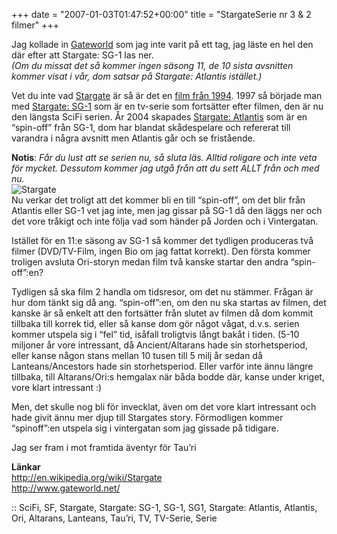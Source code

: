 +++
date = "2007-01-03T01:47:52+00:00"
title = "StargateSerie nr 3 &#038; 2 filmer"
+++

Jag kollade in [Gateworld][1] som jag inte varit på ett tag, jag läste en hel den där efter att Stargate: SG-1 las ner.  
*(Om du missat det så kommer ingen säsong 11, de 10 sista avsnitten kommer visat i vår, dom satsar på Stargate: Atlantis istället.)*

Vet du inte vad [Stargate][2] är så är det en [film från 1994][3]. 1997 så började man med [Stargate: SG-1][4] som är en tv-serie som fortsätter efter filmen, den är nu den längsta SciFi serien. År 2004 skapades [Stargate: Atlantis][5] som är en &#8220;spin-off&#8221; från SG-1, dom har blandat skådespelare och refererat till varandra i några avsnitt men Atlantis går och se fristående.

**Notis**: *Får du lust att se serien nu, så sluta läs. Alltid roligare och inte veta för mycket. Dessutom kommer jag utgå från att du sett ALLT från och med nu.*  
<img id="image259" class="post_img" src="/images/2007/01/stargate.jpg" alt="Stargate" align="left" />  
Nu verkar det troligt att det kommer bli en till &#8220;spin-off&#8221;, om det blir från Atlantis eller SG-1 vet jag inte, men jag gissar på SG-1 då den läggs ner och det vore tråkigt och inte följa vad som händer på Jorden och i Vintergatan.

Istället för en 11:e säsong av SG-1 så kommer det tydligen produceras två filmer (DVD/TV-Film, ingen Bio om jag fattat korrekt). Den första kommer troligen avsluta Ori-storyn medan film två kanske startar den andra &#8220;spin-off&#8221;:en?

Tydligen så ska film 2 handla om tidsresor, om det nu stämmer. Frågan är hur dom tänkt sig då ang. &#8220;spin-off&#8221;:en, om den nu ska startas av filmen, det kanske är så enkelt att den fortsätter från slutet av filmen då dom kommit tillbaka till korrek tid, eller så kanse dom gör något vågat, d.v.s. serien kommer utspela sig i &#8220;fel&#8221; tid, isåfall troligtvis långt bakåt i tiden. (5-10 miljoner år vore intressant, då Ancient/Altarans hade sin storhetsperiod, eller kanse någon stans mellan 10 tusen till 5 milj år sedan då Lanteans/Ancestors hade sin storhetsperiod. Eller varför inte ännu längre tillbaka, till Altarans/Ori:s hemgalax när båda bodde där, kanse under kriget, vore klart intressant :) 

Men, det skulle nog bli för invecklat, även om det vore klart intressant och hade givit ännu mer djup till Stargates story. Förmodligen kommer &#8220;spinoff&#8221;:en utspela sig i vintergatan som jag gissade på tidigare.

Jag ser fram i mot framtida äventyr för Tau&#8217;ri

**Länkar**  
<http://en.wikipedia.org/wiki/Stargate>  
<http://www.gateworld.net/>

:: SciFi, SF, Stargate, Stargate: SG-1, SG-1, SG1, Stargate: Atlantis, Atlantis, Ori, Altarans, Lanteans, Tau&#8217;ri, TV, TV-Serie, Serie

<small></small>

 [1]: http://www.gateworld.net/
 [2]: http://en.wikipedia.org/wiki/Stargate
 [3]: http://www.imdb.com/title/tt0111282/
 [4]: http://en.wikipedia.org/wiki/Stargate_SG-1
 [5]: http://en.wikipedia.org/wiki/Stargate_Atlantis

